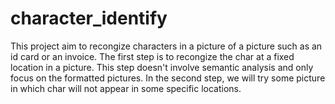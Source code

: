 # character_identify
This project aim to recongize characters in a picture of a picture such as an id card or an invoice. The first step is to recongize the char at a fixed location in a picture. This step doesn't involve semantic analysis and only focus on the formatted pictures. In the second step, we will try some picture in which char will not appear in some specific locations.
